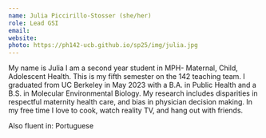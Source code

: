 ```yaml
---
name: Julia Piccirillo-Stosser (she/her)
role: Lead GSI
email: 
website: 
photo: https://ph142-ucb.github.io/sp25/img/julia.jpg
---
```


My name is Julia I am a second year student in MPH- Maternal, Child, Adolescent Health. This is my fifth semester on the 142 teaching team. I graduated from UC Berkeley in May 2023 with a B.A. in Public Health and a B.S. in Molecular Environmental Biology. My research includes disparities in respectful maternity health care, and bias in physician decision making. In my free time I love to cook, watch reality TV, and hang out with friends.

Also fluent in: Portuguese
